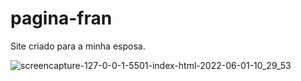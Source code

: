 # pagina-fran
Site criado para a minha esposa.

![screencapture-127-0-0-1-5501-index-html-2022-06-01-10_29_53](https://user-images.githubusercontent.com/101671694/171416308-23e0d942-1ed0-4649-a1d6-9408d4a1be01.png)

